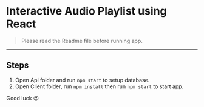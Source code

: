 # Interactive Audio Playlist using React

> Please read the Readme file before running app.

---

## Steps

1. Open Api folder and run `npm start` to setup database.
2. Open Client folder, run `npm install` then run `npm start` to start app.

 Good luck 😉